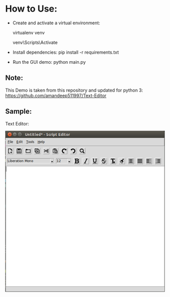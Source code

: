 How to Use:
===========

* Create and activate a virtual environment:

    virtualenv venv
    
    venv\Scripts\Activate

* Install dependencies:
	pip install -r requirements.txt
	
* Run the GUI demo:
	python main.py
    
    
Note:
----
This Demo is taken from this repository and updated for python 3: 
https://github.com/amandeep511997/Text-Editor


Sample:
----
Text Editor:

![Text Editor](text-editor.png)

